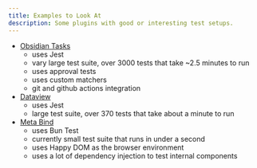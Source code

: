 ```yaml
---
title: Examples to Look At
description: Some plugins with good or interesting test setups.
---
```


- [Obsidian Tasks](https://github.com/obsidian-tasks-group/obsidian-tasks)
  - uses Jest
  - vary large test suite, over 3000 tests that take ~2.5 minutes to run
  - uses approval tests
  - uses custom matchers
  - git and github actions integration
- [Dataview](https://github.com/blacksmithgu/obsidian-dataview)
  - uses Jest
  - large test suite, over 370 tests that take about a minute to run
- [Meta Bind](https://github.com/mProjectsCode/obsidian-meta-bind-plugin)
  - uses Bun Test
  - currently small test suite that runs in under a second
  - uses Happy DOM as the browser environment
  - uses a lot of dependency injection to test internal components